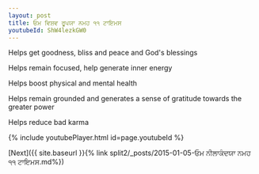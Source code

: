 ```yaml
---
layout: post
title: ਓਮ ਵਿਸ਼ਵ ਰੂਪਯਾ ਨਮਹ ੧੧ ਟਾਇਮਸ
youtubeId: ShW4lezkGW0
---
```

 
 
Helps get goodness, bliss and peace and God's blessings
 
Helps remain focused, help generate inner energy 
 
Helps boost physical and mental health 
 
Helps remain grounded and generates a sense of gratitude towards the greater power 
 
Helps reduce bad karma
 
 
 
 


{% include youtubePlayer.html id=page.youtubeId %}
 
[Next]({{ site.baseurl }}{% link  split2/_posts/2015-01-05-ਓਮ ਨੀਲਾਕੰਦਯਾ ਨਮਹ ੧੧ ਟਾਇਮਸ.md%})
 
